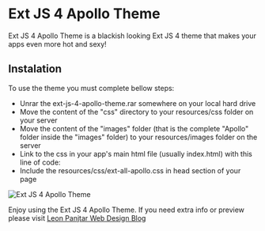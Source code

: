 Ext JS 4 Apollo Theme
=====================

Ext JS 4 Apollo Theme is a blackish looking Ext JS 4 theme that makes your apps even more hot and sexy!

Instalation
-----------

To use the theme you must complete bellow steps:

* Unrar the ext-js-4-apollo-theme.rar somewhere on your local hard drive
* Move the content of the "css" directory to your resources/css folder on your server
* Move the content of the "images" folder (that is the complete "Apollo" folder inside the "images" folder) to your resources/images folder on the server
* Link to the css in your app's main html file (usually index.html) with this line of code:
* Include the resources/css/ext-all-apollo.css in head section of your page

![Ext JS 4 Apollo Theme](http://leonpanjtar.eu/web-design-blog/wp-content/uploads/edd/2012/05/Ext-JS-4-Themes-Thumbnail.gif)

Enjoy using the Ext JS 4 Apollo Theme. If you need extra info or preview please visit [Leon Panjtar Web Design Blog](http://leonpanjtar.eu/web-design-blog/)